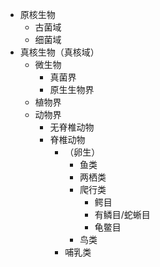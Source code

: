- 原核生物
  - 古菌域
  - 细菌域
- 真核生物（真核域）
  - 微生物
    - 真菌界
    - 原生生物界
  - 植物界
  - 动物界
    - 无脊椎动物
    - 脊椎动物
      - （卵生）
        - 鱼类
        - 两栖类
        - 爬行类
          - 鳄目
          - 有鳞目/蛇蜥目
          - 龟鳖目
        - 鸟类
      - 哺乳类

